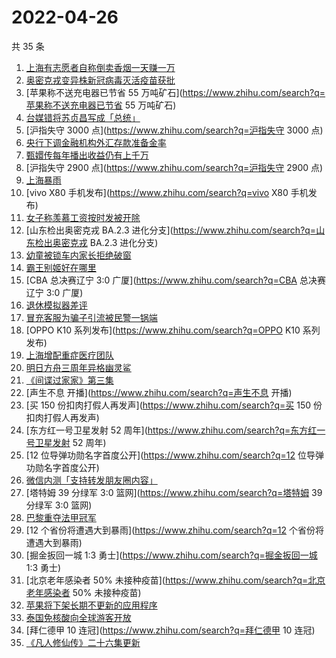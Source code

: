 # 2022-04-26

共 35 条

<!-- BEGIN -->
<!-- 最后更新时间 Tue Apr 26 2022 17:13:23 GMT+0800 (China Standard Time) -->

1. [上海有志愿者自称倒卖香烟一天赚一万](https://www.zhihu.com/search?q=上海有志愿者自称倒卖香烟一天赚一万)
1. [奥密克戎变异株新冠病毒灭活疫苗获批](https://www.zhihu.com/search?q=奥密克戎变异株新冠病毒灭活疫苗获批)
1. [苹果称不送充电器已节省 55 万吨矿石](https://www.zhihu.com/search?q=苹果称不送充电器已节省 55 万吨矿石)
1. [台媒错将苏贞昌写成「总统」](https://www.zhihu.com/search?q=台媒错将苏贞昌写成「总统」)
1. [沪指失守 3000 点](https://www.zhihu.com/search?q=沪指失守 3000 点)
1. [央行下调金融机构外汇存款准备金率](https://www.zhihu.com/search?q=央行下调金融机构外汇存款准备金率)
1. [甄嬛传每年播出收益仍有上千万](https://www.zhihu.com/search?q=甄嬛传每年播出收益仍有上千万)
1. [沪指失守 2900 点](https://www.zhihu.com/search?q=沪指失守 2900 点)
1. [上海暴雨](https://www.zhihu.com/search?q=上海暴雨)
1. [vivo X80 手机发布](https://www.zhihu.com/search?q=vivo X80 手机发布)
1. [女子称羡慕工资按时发被开除](https://www.zhihu.com/search?q=女子称羡慕工资按时发被开除)
1. [山东检出奥密克戎 BA.2.3 进化分支](https://www.zhihu.com/search?q=山东检出奥密克戎 BA.2.3 进化分支)
1. [幼童被锁车内家长拒绝破窗](https://www.zhihu.com/search?q=幼童被锁车内家长拒绝破窗)
1. [霸王别姬好在哪里](https://www.zhihu.com/search?q=霸王别姬好在哪里)
1. [CBA 总决赛辽宁 3:0 广厦](https://www.zhihu.com/search?q=CBA 总决赛辽宁 3:0 广厦)
1. [退休模拟器差评](https://www.zhihu.com/search?q=退休模拟器差评)
1. [冒充客服为骗子引流被民警一锅端](https://www.zhihu.com/search?q=冒充客服为骗子引流被民警一锅端)
1. [OPPO K10 系列发布](https://www.zhihu.com/search?q=OPPO K10 系列发布)
1. [上海增配重症医疗团队](https://www.zhihu.com/search?q=上海增配重症医疗团队)
1. [明日方舟三周年异格幽灵鲨](https://www.zhihu.com/search?q=明日方舟三周年异格幽灵鲨)
1. [《间谍过家家》第三集](https://www.zhihu.com/search?q=《间谍过家家》第三集)
1. [声生不息 开播](https://www.zhihu.com/search?q=声生不息 开播)
1. [买 150 份扣肉打假人再发声](https://www.zhihu.com/search?q=买 150 份扣肉打假人再发声)
1. [东方红一号卫星发射 52 周年](https://www.zhihu.com/search?q=东方红一号卫星发射 52 周年)
1. [12 位导弹功勋名字首度公开](https://www.zhihu.com/search?q=12 位导弹功勋名字首度公开)
1. [微信内测「支持转发朋友圈内容」](https://www.zhihu.com/search?q=微信内测「支持转发朋友圈内容」)
1. [塔特姆 39 分绿军 3:0 篮网](https://www.zhihu.com/search?q=塔特姆 39 分绿军 3:0 篮网)
1. [巴黎重夺法甲冠军](https://www.zhihu.com/search?q=巴黎重夺法甲冠军)
1. [12 个省份将遭遇大到暴雨](https://www.zhihu.com/search?q=12 个省份将遭遇大到暴雨)
1. [掘金扳回一城 1:3 勇士](https://www.zhihu.com/search?q=掘金扳回一城 1:3 勇士)
1. [北京老年感染者 50% 未接种疫苗](https://www.zhihu.com/search?q=北京老年感染者 50% 未接种疫苗)
1. [苹果将下架长期不更新的应用程序](https://www.zhihu.com/search?q=苹果将下架长期不更新的应用程序)
1. [泰国免核酸向全球游客开放](https://www.zhihu.com/search?q=泰国免核酸向全球游客开放)
1. [拜仁德甲 10 连冠](https://www.zhihu.com/search?q=拜仁德甲 10 连冠)
1. [《凡人修仙传》二十六集更新](https://www.zhihu.com/search?q=《凡人修仙传》二十六集更新)

<!-- END -->
